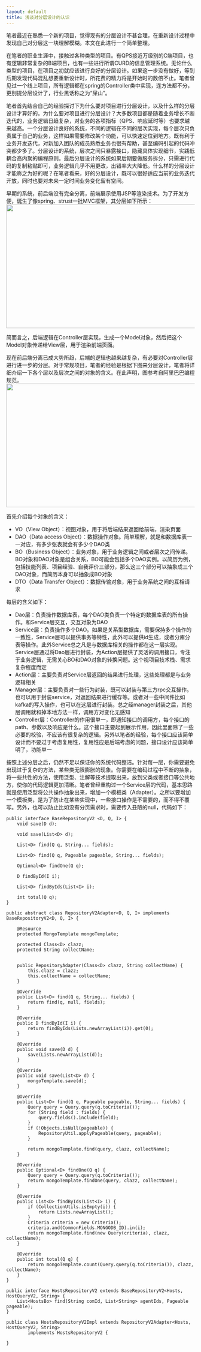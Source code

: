 ```yaml
---
layout: default
title: 浅谈对分层设计的认识
---
```

笔者最近在熟悉一个新的项目，觉得现有的分层设计不甚合理，在重新设计过程中发现自己对分层这一块理解模糊。本文在此进行一个简单整理。  

在笔者的职业生涯中，接触过各种类型的项目。有QPS接近万级别的C端项目，也有逻辑非常复杂的B端项目，也有一些进行所谓CURD的信息管理系统。无论什么类型的项目，在项目之初就应该进行良好的分层设计。如果这一步没有做好，等到后期发现代码混乱想要重新设计时，所花费的精力将是开始时的数倍不止。笔者曾见过一个线上项目，所有逻辑都在spring的Controller类中实现，连方法都不分，更别提分层设计了，行业黑话称之为“屎山”。  

笔者首先结合自己的经验探讨下为什么要对项目进行分层设计，以及什么样的分层设计才算好的。为什么要对项目进行分层设计？大多数项目都是随着业务增长不断迭代的，业务逻辑日趋复杂，对业务的各项指标（QPS、响应延时等）也要求越来越高。一个分层设计良好的系统，不同的逻辑在不同的层次实现，每个层次只负责属于自己的业务，这样如果需要修改某个功能，可以快速定位到地方。既有利于业务开发迭代，对新加入团队的成员熟悉业务也很有帮助，甚至编码引起的代码冲突都少多了。分层设计的系统，层次之间只暴露接口，隐藏具体实现细节，实践低耦合高内聚的编程原则。最后分层设计的系统如果后期要做服务拆分，只需进行代码的复制粘贴即可，业务逻辑几乎不用更改，出错率大大降低。什么样的分层设计才能称之为好的呢？在笔者看来，好的分层设计，既可以很好适应当前的业务迭代开放，同时也要对未来一定时间业务变化留有空间。  

早期的系统，前后端没有完全分离，前端展示使用JSP等渲染技术。为了开发方便，诞生了像spring、strust一批MVC框架，其分层如下所示：  
<img src="http://dbp-resource.cdn.bcebos.com/a1620f93-4200-9024-4be8-61a6751b1340/MVC.jpg" height = "330" width="800"/>  

简而言之，后端逻辑在Controller层实现，生成一个Model对象，然后把这个Model对象传递给View层，用于渲染前端页面。  

现在前后端分离已成大势所趋，后端的逻辑也越来越复杂，有必要对Controller层进行进一步的分层。对于常规项目，笔者的经验是根据下图来分层设计，笔者将详细介绍一下各个层以及层次之间的对象的含义。在此声明，图参考自阿里巴巴编程规范。  
<img src="http://dbp-resource.cdn.bcebos.com/a1620f93-4200-9024-4be8-61a6751b1340/%E5%88%86%E5%B1%82%E8%AE%BE%E8%AE%A1.jpg" height = "330" width="800"/>  

首先介绍每个对象的含义：
* VO（View Object）：视图对象，用于将后端结果返回给前端，渲染页面
* DAO（Data access Object）：数据操作对象。简单理解，就是和数据库表一一对应，有多少张表就会有多少个DAO类
* BO（Business Object）：业务对象，用于业务逻辑之间或者层次之间传递。BO对象和DAO对象是组合关系，BO可能会包括多个DAO实例。以简历为例，包括技能列表、项目经验、自我评价三部分，那么这三个部分可以抽象成三个DAO对象，而简历本身可以抽象成BO对象
* DTO（Data Transfer Object）：数据传输对象，用于业务系统之间的互相请求

每层的含义如下：
* Dao层：负责操作数据库表，每个DAO类负责一个特定的数据库表的所有操作。和Service层交互，交互对象为DAO
* Service层：负责操作多个DAO。如果是关系型数据库，需要保持多个操作的一致性，Service层可以提供事务等特性，此外可以提供id生成，或者分库分表等操作。此外Service总之凡是与数据库相关的操作都在这一层实现。Service层通过将Dao层进行封装，为Action层提供了灵活的调用接口，专注于业务逻辑，无需关心BO和DAO对象的转换问题。这个视项目技术栈、需求复杂程度而定
* Action层：主要负责对Service层返回的结果进行处理，这些处理都是与业务逻辑相关
* Manager层：主要负责对一些行为封装，既可以封装与第三方rpc交互操作。 也可以用于封装service，对返回结果进行缓存等。或者对一些中间件比如kafka的写入操作，也可以在这层进行封装。总之经manager封装之后，其他层调用就和掉本地方法一样，调用方对变化无感知
* Controller层：Controller的作用很单一，即通知接口的调用方，每个接口的path、参数以及响应是什么。这个接口主要起到展示作用，因此里面除了一些必要的校验，不应该有很复杂的逻辑。另外以笔者的经验，每个接口应该简单设计而不要过于考虑复用性，复用性应是后端考虑的问题，接口设计应该简单明了，功能单一

按照上述分层之后，仍然不足以保证你的系统代码整洁。针对每一层，你需要避免出现过于复杂的方法，某些类无限膨胀的现象。你需要在编码过程中不断的抽象，将一些共性的方法，使用泛型、注解等技术提取出来，放到父类或者接口等公共地方，使你的代码逻辑更加清晰。笔者曾经重构过一个Service层的代码，基本思路就是使用泛型将公共操作抽象出来，增加一个模板类（Adapter）。之所以要增加一个模板类，是为了防止在某些实现中，一些接口操作是不需要的，而不得不覆写。另外，也可以防止比如没有分页需求时，需要传入丑陋的null，代码如下：
```
public interface BaseRepositoryV2 <D, Q, I> {
    void save(D d);

    void save(List<D> d);

    List<D> find(Q q, String... fields);

    List<D> find(Q q, Pageable pageable, String... fields);

    Optional<D> findOne(Q q);

    D findById(I i);

    List<D> findByIds(List<I> i);

    int total(Q q);
}

public abstract class RepositoryV2Adapter<D, Q, I> implements BaseRepositoryV2<D, Q, I> {

    @Resource
    protected MongoTemplate mongoTemplate;

    protected Class<D> clazz;
    protected String collectName;


    public RepositoryAdapter(Class<D> clazz, String collectName) {
        this.clazz = clazz;
        this.collectName = collectName;
    }
    
    @Override
    public List<D> find(Q q, String... fields) {
        return find(q, null, fields);
    }

    @Override
    public D findById(I i) {
        return findByIds(Lists.newArrayList(i)).get(0);
    }

    @Override
    public void save(D d) {
        save(Lists.newArrayList(d));
    }

    @Override
    public void save(List<D> d) {
        mongoTemplate.save(d);
    }

    @Override
    public List<D> find(Q q, Pageable pageable, String... fields) {
        Query query = Query.query(q.toCriteria());
        for (String field : fields) {
            query.fields().include(field);
        }
        if (!Objects.isNull(pageable)) {
            RepositoryUtil.applyPageable(query, pageable);
        }

        return mongoTemplate.find(query, clazz, collectName);
    }

    @Override
    public Optional<D> findOne(Q q) {
        Query query = Query.query(q.toCriteria());
        return mongoTemplate.findOne(query, clazz, collectName);
    }

    @Override
    public List<D> findByIds(List<I> i) {
        if (CollectionUtils.isEmpty(i)) {
            return Lists.newArrayList();
        }
        Criteria criteria = new Criteria();
        criteria.and(CommonFields.MONGODB_ID).in(i);
        return mongoTemplate.find(new Query(criteria), clazz, collectName);
    }

    @Override
    public int total(Q q) {
        return mongoTemplate.count(Query.query(q.toCriteria()), clazz, collectName);
    }
}

public interface HostsRepositoryV2 extends BaseRepositoryV2<Hosts, HostQueryV2, String> {
    List<HostsBo> find(String comId, List<String> agentIds, Pageable pageable);
}

public class HostsRepositoryV2Impl extends RepositoryV2Adapter<Hosts, HostQueryV2, String> 
        implements HostsRepositoryV2 {
    
}
```